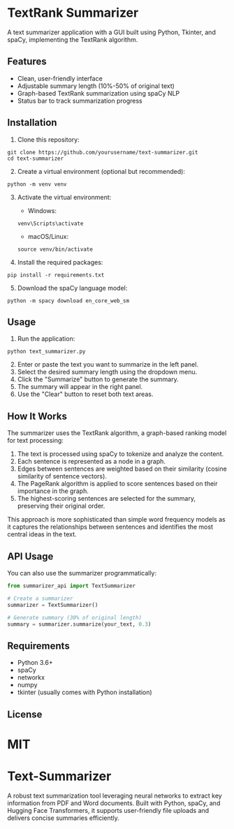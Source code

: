 # TextRank Summarizer

A text summarizer application with a GUI built using Python, Tkinter, and spaCy, implementing the TextRank algorithm.

## Features

- Clean, user-friendly interface
- Adjustable summary length (10%-50% of original text)
- Graph-based TextRank summarization using spaCy NLP
- Status bar to track summarization progress

## Installation

1. Clone this repository:
```
git clone https://github.com/yourusername/text-summarizer.git
cd text-summarizer
```

2. Create a virtual environment (optional but recommended):
```
python -m venv venv
```

3. Activate the virtual environment:
   - Windows:
   ```
   venv\Scripts\activate
   ```
   - macOS/Linux:
   ```
   source venv/bin/activate
   ```

4. Install the required packages:
```
pip install -r requirements.txt
```

5. Download the spaCy language model:
```
python -m spacy download en_core_web_sm
```

## Usage

1. Run the application:
```
python text_summarizer.py
```

2. Enter or paste the text you want to summarize in the left panel.
3. Select the desired summary length using the dropdown menu.
4. Click the "Summarize" button to generate the summary.
5. The summary will appear in the right panel.
6. Use the "Clear" button to reset both text areas.

## How It Works

The summarizer uses the TextRank algorithm, a graph-based ranking model for text processing:

1. The text is processed using spaCy to tokenize and analyze the content.
2. Each sentence is represented as a node in a graph.
3. Edges between sentences are weighted based on their similarity (cosine similarity of sentence vectors).
4. The PageRank algorithm is applied to score sentences based on their importance in the graph.
5. The highest-scoring sentences are selected for the summary, preserving their original order.

This approach is more sophisticated than simple word frequency models as it captures the relationships between sentences and identifies the most central ideas in the text.

## API Usage

You can also use the summarizer programmatically:

```python
from summarizer_api import TextSummarizer

# Create a summarizer
summarizer = TextSummarizer()

# Generate summary (30% of original length)
summary = summarizer.summarize(your_text, 0.3)
```

## Requirements

- Python 3.6+
- spaCy
- networkx
- numpy
- tkinter (usually comes with Python installation)

## License

MIT 
=======
# Text-Summarizer
A robust text summarization tool leveraging neural networks to extract key information from PDF and Word documents. Built with Python, spaCy, and Hugging Face Transformers, it supports user-friendly file uploads and delivers concise summaries efficiently.

